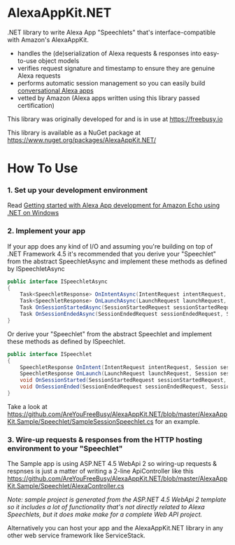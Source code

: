 # AlexaAppKit.NET
.NET library to write Alexa App "Speechlets" that's interface-compatible with Amazon's AlexaAppKit.
* handles the (de)serialization of Alexa requests & responses into easy-to-use object models
* verifies request signature and timestamp to ensure they are genuine Alexa requests
* performs automatic session management so you can easily build [conversational Alexa apps](https://freebusy.io/blog/building-conversational-alexa-apps-for-amazon-echo)
* vetted by Amazon (Alexa apps written using this library passed certification)

This library was originally developed for and is in use at https://freebusy.io

This library is available as a NuGet package at https://www.nuget.org/packages/AlexaAppKit.NET/

# How To Use

### 1. Set up your development environment

Read [Getting started with Alexa App development for Amazon Echo using .NET on Windows](https://freebusy.io/blog/getting-started-with-alexa-app-development-for-amazon-echo-using-dot-net)

### 2. Implement your app

If your app does any kind of I/O and assuming you're building on top of .NET Framework 4.5 it's recommended that you derive your "Speechlet" from the abstract SpeechletAsync and implement these methods as defined by ISpeechletAsync
  
```csharp
public interface ISpeechletAsync
{
    Task<SpeechletResponse> OnIntentAsync(IntentRequest intentRequest, Session session);
    Task<SpeechletResponse> OnLaunchAsync(LaunchRequest launchRequest, Session session);
    Task OnSessionStartedAsync(SessionStartedRequest sessionStartedRequest, Session session);
    Task OnSessionEndedAsync(SessionEndedRequest sessionEndedRequest, Session session);
}
```
  
Or derive your "Speechlet" from the abstract Speechlet and implement these methods as defined by ISpeechlet.
  
```csharp
public interface ISpeechlet
{
    SpeechletResponse OnIntent(IntentRequest intentRequest, Session session);
    SpeechletResponse OnLaunch(LaunchRequest launchRequest, Session session);
    void OnSessionStarted(SessionStartedRequest sessionStartedRequest, Session session);
    void OnSessionEnded(SessionEndedRequest sessionEndedRequest, Session session);
}
```
  
Take a look at https://github.com/AreYouFreeBusy/AlexaAppKit.NET/blob/master/AlexaAppKit.Sample/Speechlet/SampleSessionSpeechlet.cs for an example.

### 3. Wire-up requests & responses from the HTTP hosting environment to your "Speechlet"

The Sample app is using ASP.NET 4.5 WebApi 2 so wiring-up requests & respnses is just a matter of writing a 2-line ApiController like this https://github.com/AreYouFreeBusy/AlexaAppKit.NET/blob/master/AlexaAppKit.Sample/Speechlet/AlexaController.cs 
  
*Note: sample project is generated from the ASP.NET 4.5 WebApi 2 template so it includes a lot of functionality that's not directly related to Alexa Speechlets, but it does make make for a complete Web API project.*

Alternatively you can host your app and the AlexaAppKit.NET library in any other web service framework like ServiceStack.
